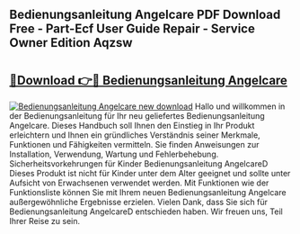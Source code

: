 ## Bedienungsanleitung Angelcare PDF Download Free - Part-Ecf User Guide Repair - Service Owner Edition Aqzsw

# <h2><a href="http://df662w.blite.top/?on=Bedienungsanleitung+Angelcare">🔗Download 👉🔴 Bedienungsanleitung Angelcare</a></h2>

[![Bedienungsanleitung Angelcare new download](https://i.imgur.com/lujVjoI.png)](http://df662w.blite.top/?on=Bedienungsanleitung+Angelcare)
Hallo und willkommen in der Bedienungsanleitung für Ihr neu geliefertes Bedienungsanleitung Angelcare. Dieses Handbuch soll Ihnen den Einstieg in Ihr Produkt erleichtern und Ihnen ein gründliches Verständnis seiner Merkmale, Funktionen und Fähigkeiten vermitteln. Sie finden Anweisungen zur Installation, Verwendung, Wartung und Fehlerbehebung. Sicherheitsvorkehrungen für Kinder Bedienungsanleitung AngelcareD Dieses Produkt ist nicht für Kinder unter dem Alter geeignet und sollte unter Aufsicht von Erwachsenen verwendet werden. Mit Funktionen wie der Funktionsliste können Sie mit Ihrem neuen Bedienungsanleitung Angelcare außergewöhnliche Ergebnisse erzielen. Vielen Dank, dass Sie sich für Bedienungsanleitung AngelcareD entschieden haben. Wir freuen uns, Teil Ihrer Reise zu sein.

